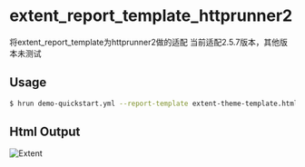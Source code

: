 # extent_report_template_httprunner2
将extent_report_template为httprunner2做的适配
当前适配2.5.7版本，其他版本未测试

## Usage

```bash
$ hrun demo-quickstart.yml --report-template extent-theme-template.html
```


## Html Output
![Extent](https://github.com/longweiqiang/extent_report_template_httprunner2/blob/master/one.png)<br>
